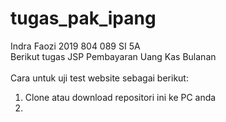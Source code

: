 # tugas_pak_ipang

Indra Faozi 2019 804 089 SI 5A <br>
Berikut tugas JSP Pembayaran Uang Kas Bulanan <br><br>
Cara untuk uji test website sebagai  berikut: <br>

1. Clone atau download repositori ini ke PC anda
2. 
